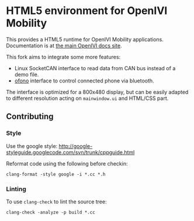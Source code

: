 # HTML5 environment for OpenIVI Mobility

This provides a HTML5 runtime for OpenIVI Mobility applications. Documentation is at [the main OpenIVI docs site](https://openivimobility.github.io/developing/setting-up-an-html5-development-environment.html).

This fork aims to integrate some more features:

- Linux SocketCAN interface to read data from CAN bus instead of a demo file.
- [ofono](https://git.kernel.org/pub/scm/network/ofono/ofono.git/) interface to control connected phone via bluetooth.

The interface is optimized for a 800x480 display, but can be easily adapted to different resolution acting on `mainwindow.ui` and HTML/CSS part.

## Contributing

### Style

Use the google style:
http://google-styleguide.googlecode.com/svn/trunk/cppguide.html

Reformat code using the following before checkin:

    clang-format -style google -i *.cc *.h

### Linting

To use `clang-check` to lint the source tree:

    clang-check -analyze -p build *.cc
